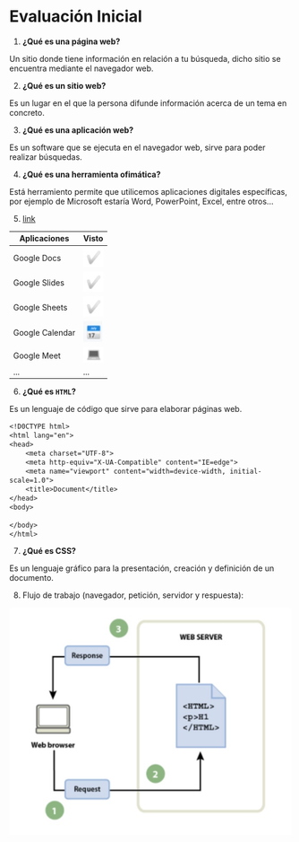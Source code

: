 # Evaluación Inicial


1. **¿Qué es una página web?**

Un sitio donde tiene información en relación a tu búsqueda, dicho sitio se encuentra mediante el navegador web.


2. **¿Qué es un sitio web?**

Es un lugar en el que la persona difunde información acerca de un tema en concreto.


3. **¿Qué es una aplicación web?**

Es un software que se ejecuta en el navegador web, sirve para poder realizar búsquedas.


4. **¿Qué es una herramienta ofimática?**

Está herramiento permite que utilicemos aplicaciones digitales específicas, por ejemplo de Microsoft estaría Word, PowerPoint, Excel, entre otros...


5. [link](https://www.google.com/intl/es-419/chrome/browser-tools/ "Herramientas de Google")

|**Aplicaciones**|**Visto**|
|---------------|---------------|
|Google Docs|![tick](https://github.com/DavidHonoratoFernandez/2324_SMX2_M8_UF1_A2_HonoratoFernandezDavid/blob/main/Tick.jpg "Tick")|
|Google Slides|![tick](https://github.com/DavidHonoratoFernandez/2324_SMX2_M8_UF1_A2_HonoratoFernandezDavid/blob/main/Tick.jpg "Tick")|
|Google Sheets|![tick](https://github.com/DavidHonoratoFernandez/2324_SMX2_M8_UF1_A2_HonoratoFernandezDavid/blob/main/Tick.jpg "Tick")|
|Google Calendar|![calendario](https://github.com/DavidHonoratoFernandez/2324_SMX2_M8_UF1_A2_HonoratoFernandezDavid/blob/main/Calendario.jpg "calendario")|
|Google Meet|![portatil](https://github.com/DavidHonoratoFernandez/2324_SMX2_M8_UF1_A2_HonoratoFernandezDavid/blob/main/portatil.jpg "portatil")|
|...|...|

6. **¿Qué es ```HTML```?**

Es un lenguaje de código que sirve para elaborar páginas web.

```
<!D0CTYPE html>
<html lang="en">
<head>
    <meta charset="UTF-8">
    <meta http-equiv="X-UA-Compatible" content="IE=edge">
    <meta name="viewport" content="width=device-width, initial-scale=1.0">
    <title>Document</title>
</head>
<body>

</body>
</html>
```

7. **¿Qué es CSS?**

Es un lenguaje gráfico para la presentación, creación y definición de un documento.


8. Flujo de trabajo (navegador, petición, servidor y respuesta):

![Flujodetrabajo](https://github.com/DavidHonoratoFernandez/2324_SMX2_M8_UF1_A2_HonoratoFernandezDavid/blob/main/Flujo%20de%20trabajo.jpg "Flujodetrabajo")
